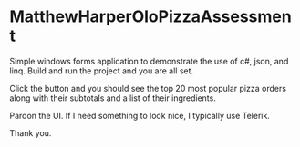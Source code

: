 # MatthewHarperOloPizzaAssessment

Simple windows forms application to demonstrate the use of c#, json, and linq.  Build and run the project and you are all set.

Click the button and you should see the top 20 most popular pizza orders along with their subtotals and a list of their ingredients.

Pardon the UI.  If I need something to look nice, I typically use Telerik.

Thank you.

